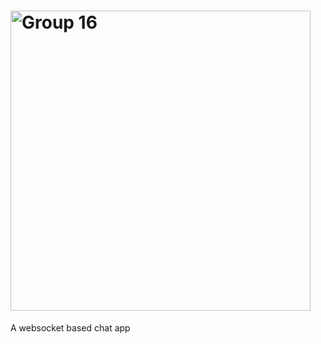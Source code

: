 # <img width="480" alt="Group 16" src="https://github.com/user-attachments/assets/f9dfefb1-d0ba-4eca-ac1d-7f4880a34254"/>

A websocket based chat app
